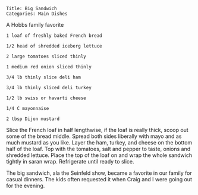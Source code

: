 ~~~ recipe-info
Title: Big Sandwich
Categories: Main Dishes
~~~

A Hobbs family favorite

~~~ recipe-ingredients
1 loaf of freshly baked French bread

1/2 head of shredded iceberg lettuce

2 large tomatoes sliced thinly

1 medium red onion sliced thinly

3/4 lb thinly slice deli ham

3/4 lb thinly sliced deli turkey

1/2 lb swiss or havarti cheese

1/4 C mayonnaise

2 tbsp Dijon mustard
~~~

Slice the French loaf in half lengthwise, if the loaf is really thick, scoop out some of the bread
middle. Spread both sides liberally with mayo and as much mustard as you like. Layer the ham,
turkey, and cheese on the bottom half of the loaf. Top with the tomatoes, salt and pepper to taste,
onions and shredded lettuce. Place the top of the loaf on and wrap the whole sandwich tightly in
saran wrap. Refrigerate until ready to slice.

The big sandwich, ala the Seinfeld show, became a favorite in our family for casual dinners. The
kids often requested it when Craig and I were going out for the evening.
